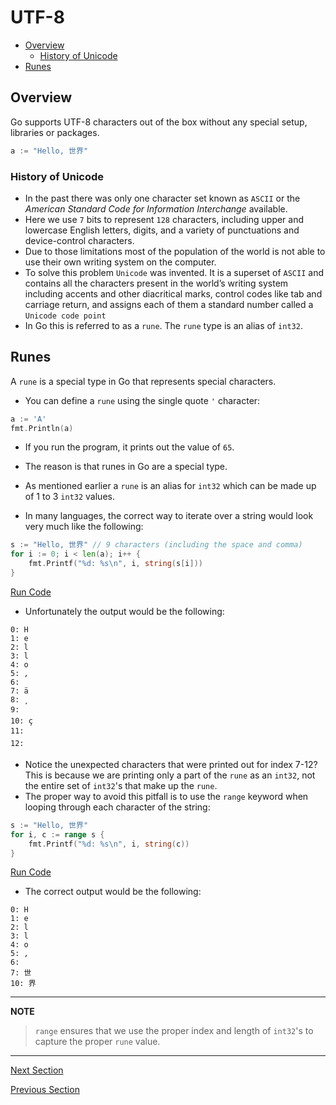 # UTF-8

- [Overview](#overview)
    - [History of Unicode](#history-of-unicode)
- [Runes](#runes)

## Overview

Go supports UTF-8 characters out of the box without any special setup, libraries or packages.

```go
a := "Hello, 世界"
```

### History of Unicode

- In the past there was only one character set known as `ASCII` or the _American Standard Code for Information
  Interchange_ available.
- Here we use `7` bits to represent `128` characters, including upper and lowercase English letters, digits, and a
  variety of punctuations and device-control characters.
- Due to those limitations most of the population of the world is not able to use their own writing system on the
  computer.
- To solve this problem `Unicode` was invented. It is a superset of `ASCII` and contains all the characters present in
  the world’s writing system including accents and other diacritical marks, control codes like tab and carriage return,
  and assigns each of them a standard number called a `Unicode code point`
- In Go this is referred to as a `rune`. The `rune` type is an alias of `int32`.

## Runes

A `rune` is a special type in Go that represents special characters.

- You can define a `rune` using the single quote `'` character:

```go
a := 'A'
fmt.Println(a)
```

- If you run the program, it prints out the value of `65`.
- The reason is that runes in Go are a special type.
- As mentioned earlier a `rune` is an alias for `int32` which can be made up of 1 to 3 `int32` values.


- In many languages, the correct way to iterate over a string would look very much like the following:

```go
s := "Hello, 世界" // 9 characters (including the space and comma)
for i := 0; i < len(a); i++ {
    fmt.Printf("%d: %s\n", i, string(s[i]))
}
```

[Run Code](https://play.golang.org/p/DGWCQ1CBq1m)

- Unfortunately the output would be the following:

```
0: H
1: e
2: l
3: l
4: o
5: ,
6:  
7: ä
8: ¸
9: 
10: ç
11: 
12: 
```

- Notice the unexpected characters that were printed out for index 7-12? This is because we are printing only a part of
  the `rune` as an `int32`, not the entire set of `int32`'s that make up the `rune`.
- The proper way to avoid this pitfall is to use the `range` keyword when looping through each character of the string:

```go
s := "Hello, 世界"
for i, c := range s {
    fmt.Printf("%d: %s\n", i, string(c))
}
```

[Run Code](https://play.golang.org/p/A0kEtEBhKOM)

- The correct output would be the following:

```
0: H
1: e
2: l
3: l
4: o
5: ,
6:  
7: 世
10: 界
```

---
__NOTE__

> `range` ensures that we use the proper index and length of `int32`'s to capture the proper `rune` value.
---

[Next Section](10-constants.md)

[Previous Section](07-printing.md)